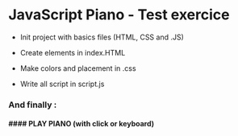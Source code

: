 # JavaScript Piano - Test exercice



* Init project with basics files (HTML, CSS and .JS)

* Create elements in index.HTML

* Make colors and placement in .css

* Write all script in script.js



### And finally :



#### #### PLAY PIANO (with click or keyboard)
